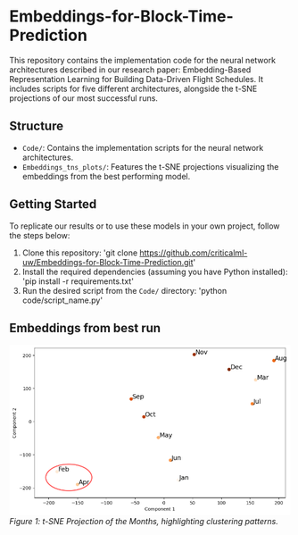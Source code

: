 # Embeddings-for-Block-Time-Prediction

This repository contains the implementation code for the neural network architectures described in our research paper: Embedding-Based Representation Learning for Building Data-Driven Flight Schedules. It includes scripts for five different architectures, alongside the t-SNE projections of our most successful runs.

## Structure

- `Code/`: Contains the implementation scripts for the neural network architectures.
- `Embeddings_tns_plots/`: Features the t-SNE projections visualizing the embeddings from the best performing model.

## Getting Started

To replicate our results or to use these models in your own project, follow the steps below:

1. Clone this repository: 'git clone https://github.com/criticalml-uw/Embeddings-for-Block-Time-Prediction.git'
2. Install the required dependencies (assuming you have Python installed): 'pip install -r requirements.txt'
3. Run the desired script from the `Code/` directory: 'python code/script_name.py'


## Embeddings from best run

![t-SNE Months](Embeddings_tsne_plots/emb_months.png) 
*Figure 1: t-SNE Projection of the Months, highlighting clustering patterns.*
